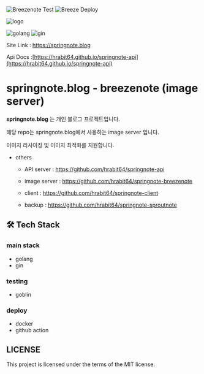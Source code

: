 
![Breezenote Test](https://github.com/hrabit64/springnote-breezenote/actions/workflows/test.yml/badge.svg)
![Breeze Deploy](https://github.com/hrabit64/springnote-breezenote/actions/workflows/deploy.yml/badge.svg)

![logo](https://image.springnote.blog/1d115ce0-8bfa-4ad4-afaa-42f1d42c25a6.webp)

![golang](https://img.shields.io/badge/Go-00ADD8?style=for-the-badge&logo=go&logoColor=white)
![gin](https://img.shields.io/badge/Gin-008ECF?style=for-the-badge&logo=gin&logoColor=white)

Site Link : https://springnote.blog

Api Docs :[https://hrabit64.github.io/springnote-api](https://hrabit64.github.io/springnote-api)



# springnote.blog - breezenote (image server)

**springnote.blog** 는 개인 블로그 프로젝트입니다.



해당 repo는 springnote.blog에서 사용하는 image server 입니다.

이미지 리사이징 및 이미지 최적화를 지원합니다.





* others

    * API server :  https://github.com/hrabit64/springnote-api

    * image server : https://github.com/hrabit64/springnote-breezenote

    * client : https://github.com/hrabit64/springnote-client

    * backup : https://github.com/hrabit64/springnote-sproutnote







## 🛠 Tech Stack



### main stack

* golang
* gin



### testing

* goblin



### deploy

* docker
* github action





## LICENSE

This project is licensed under the terms of the MIT license.


